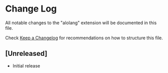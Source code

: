 # Change Log

All notable changes to the "alolang" extension will be documented in this file.

Check [Keep a Changelog](http://keepachangelog.com/) for recommendations on how to structure this file.

## [Unreleased]

- Initial release